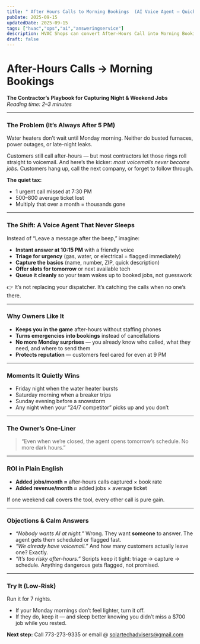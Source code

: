 ```yaml
---
title: " After Hours Calls to Morning Bookings  (AI Voice Agent — Quick Read)"
pubDate: 2025-09-15
updatedDate: 2025-09-15
tags: ["hvac","ops","ai","answeringservice"]
description: HVAC Shops can convert After-Hours Call into Morning Bookings
draft: false
---
```


# After-Hours Calls → Morning Bookings  
**The Contractor’s Playbook for Capturing Night & Weekend Jobs**  
*Reading time: 2–3 minutes*

---

### The Problem (It’s Always After 5 PM)  
Water heaters don’t wait until Monday morning. Neither do busted furnaces, power outages, or late-night leaks.  

Customers still call after-hours — but most contractors let those rings roll straight to voicemail. And here’s the kicker: *most voicemails never become jobs.* Customers hang up, call the next company, or forget to follow through.  

**The quiet tax:**  
- 1 urgent call missed at 7:30 PM  
- $500–$800 average ticket lost  
- Multiply that over a month = thousands gone  

---

### The Shift: A Voice Agent That Never Sleeps  
Instead of “Leave a message after the beep,” imagine:  

- **Instant answer at 10:15 PM** with a friendly voice  
- **Triage for urgency** (gas, water, or electrical = flagged immediately)  
- **Capture the basics** (name, number, ZIP, quick description)  
- **Offer slots for tomorrow** or next available tech  
- **Queue it cleanly** so your team wakes up to booked jobs, not guesswork  

👉 It’s not replacing your dispatcher. It’s catching the calls when no one’s there.  

---

### Why Owners Like It  
- **Keeps you in the game** after-hours without staffing phones  
- **Turns emergencies into bookings** instead of cancellations  
- **No more Monday surprises** — you already know who called, what they need, and where to send them  
- **Protects reputation** — customers feel cared for even at 9 PM  

---

### Moments It Quietly Wins  
- Friday night when the water heater bursts  
- Saturday morning when a breaker trips  
- Sunday evening before a snowstorm  
- Any night when your “24/7 competitor” picks up and you don’t  

---

### The Owner’s One-Liner  
> “Even when we’re closed, the agent opens tomorrow’s schedule. No more dark hours.”  

---

### ROI in Plain English  
- **Added jobs/month ≈** after-hours calls captured × book rate  
- **Added revenue/month ≈** added jobs × average ticket  

If one weekend call covers the tool, every other call is pure gain.  

---

### Objections & Calm Answers  
- *“Nobody wants AI at night.”* Wrong. They want **someone** to answer. The agent gets them scheduled or flagged fast.  
- *“We already have voicemail.”* And how many customers actually leave one? Exactly.  
- *“It’s too risky after-hours.”* Scripts keep it tight: triage → capture → schedule. Anything dangerous gets flagged, not promised.  

---

### Try It (Low-Risk)  
Run it for 7 nights.  

- If your Monday mornings don’t feel lighter, turn it off.  
- If they do, keep it — and sleep better knowing you didn’t miss a $700 job while you rested.  

**Next step:** Call 773-273-9335  or email @ solartechadvisers@gmail.com
